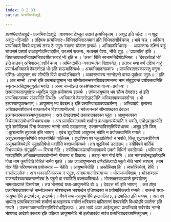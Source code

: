 ```yaml
---
index: 8.2.83
sutra: प्रत्यभिवादेऽशूद्रे

---
```

_प्रत्यभिवादेअशूद्रे_ - प्रत्यभिवादेऽशूद्रे ।वाक्यस्य टेःप्लुत उदात्त॑ इत्यधिकृतम् । अशूद्र इति च्छेदः । न शूद्रः अशूद्रः=द्विजातिः । तद्विषयः प्रत्यभिवादः=विधिवदभिवादयमानं प्रति विधिवदाशीर्वचनम् । भावे घञ् । अस्मिन् प्रत्यभिवादे विषये यद्वाक्यं तस्य टेः प्लुतः स्यात्स चोदात्त इत्यर्थः । अभिवादविधिमाह — आपस्तम्बः-॒दक्षिणं बाहुं श्रोत्रसमं प्रसार्य ब्राआहृणोऽभिवादयीत, उरःसमं राजन्यः, मध्यसमं वैश्यः, नीचैः शूद्रः । 'प्राञ्जलि' इति ।तिष्ठन्ताप्रातरभिवादमभिवादयीतासावहं भोः॑ इति च । 'असा' विति स्वनामनिर्देशोऽभिमतः । 'देवदत्तोऽहं भो' इति ब्राउवन् अभिवादम्ाशीर्वचनम् । अभिवदायीत=वक्तव्यत्वेन विज्ञापयेत् । ततश्च यथा वर्णं दक्षिणं वाहुं प्रसार्यअभिवादये देवदत्तोऽहं भोः॑ इति ब्राऊयादित्यर्थः । अयमभिवादनप्रकारः । प्रत्यभिवादनप्रकारस्तु मनुना दर्शितः-आयुष्मान् भव सौम्येति विप्रो वाच्योऽभिवादने । अकांरश्चास्य नाम्नोऽन्ते वाच्यः पूर्वाक्षरः प्लुतः॥॑ इति । अत्र नाम्नो ।ञन्ते इति वचनादायुष्मान् भव सौम्येत्यनन्तरमबिवादयमानस्य नाम संबुद्ध्यन्तं प्रयोक्तव्यमिति स्मृत्यन्तरसिद्धमनुगृहीतं भवति । अस्य नाम्नोऽन्ते अक#आरश्चा वाच्यः=प्रयोज्यः । तस्मादकारात्पूर्वाक्षरः=पूर्वोऽच् प्लुतः प्रयोक्तव्य इत्यर्थः । एवंचआयुष्मान् भव सौम्य देवदत्त३ अ॑ इति प्रत्यभिवादवाक्यं संपन्नमिति स्थितिः ।अभिवादये देवदत्तोऽहट॑मिति अभिवादवाक्यप्रदर्शनम् । भो इत्यस्याप्युपलक्षणम् । आयुष्मान् भव देवदत्त ३ इति प्रत्यभिवादवाक्यप्रदर्शनम् । 'अभिवादये' इत्यस्य अबिवादमाशीर्वचनं वक्तव्यत्वेन विज्ञापयामीत्यर्थः । भवेत्यनन्तरं सौम्यशब्दस्य देवदत्त इत्यनन्तरमकारस्याप्युपलक्षणम् । अत्र देवदत्तशब्दे तकारादकारस्य प्लुतः । आयुष्मत्त्वस्य विधेयत्वात्संबोधनविभक्त्यभावः । अत्र प्रत्यभिवादवाक्ये शर्मान्तं ब्राआहृणस्येत्यादि न भवति, एचोऽप्रगृह्रस्येति सूत्रे शर्मादिशब्दं विना केवलस्य नाम्नो भाष्ये उदाहरणात्, उक्तमन्वादिस्मृतिविरोधाच्च ।अशूद्र इति किम् ॒कुशल्यसि तुषजक॑ इति भाष्यम् । एवंच शूद्रविषये आयुष्मान् भवेति न प्रयोक्तव्यमिति गम्यते ।अशूद्रस्त्र्यसूयकेष्विति वक्तव्य॑मिति वार्तिकम् । शूद्रविषय एव प्लुतप्रतिषेधो न भवति, किंतु शूद्रवत्स्त्रीविषये असूयकविषयेऽपि प्लुतप्रतिषेधो भवतीति वक्तव्यमित्यर्थः ।तत्र शूद्रविषये उदाहृतम् । स्त्रीविषये वार्तिकं विभज्यार्थतः संगृह्णाति — स्त्रियां नेति । स्त्रीविषयकप्रत्यभिवादवाक्ये उक्तो विधिर्न भवतीत्यर्थः ।अभिवादये गाग्र्यह॑मिति अभिवादनवाक्ययोर्नाम्नो गोत्रस्य च विकल्पः । तदाह-नाम गोत्रं वेति । अत्र नामशब्देनद्वादशेऽहनि पिता नाम कुर्या॑दिति विहितं नामैव गृह्रते । अत एवआयुष्मान्भव दण्डि॑न्नित्यादौ प्लुतो नेति भाष्ये स्पष्टम् ।नाम गोत्रं वे॑ति परिगणनस्य प्रयोजमाह — नेहेति । आयुष्मानेधीति । अस्तेस्सिप् हिः । ध्वसोरित्येत्वं, हेर्धिः ।श्नसोरल्लोपः॑ । अत्र धकारादिकारस्य न प्लुतः, अनामत्वादगोत्रत्वाच्च । भोराजन्यविशाम् । भोस्शब्दस्य राजन्यवैश्यवाचकनाम्नोश्च टेः प्लुतो वा स्यादिति वक्तव्यमित्यर्थः । भोस्शब्दस्याऽप्राप्ते इतरयोस्तु नामत्वात्प्राप्ते विभाषेयम् । तत्र भोस्शब्दे यथा-आयुष्मनेधि बोः ३ । देवदत्त भोः॑ इति भाष्यम् । अत #एव प्रत्यभिवादवाक्यान्ते नाम्नोऽनन्तरं भोश्शब्दस्य भवशब्देन एधिशब्दस्य च प्रयोगाविकल्पो गम्यते । राजन्ते यथा-आयुष्मानेधि इन्द्रवर्म३न्, इन्द्रवर्मन् । वैश्ये यथा-आयुष्मनेधि इन्द्रपालित३, इन्द्रपालित इति भाष्यम् । अत एव भाष्यात् प्रत्यभिवादवाक्ये शर्मान्तं ब्राआहृणस्य वर्मान्तं क्षत्रियस्य पालितान्तं वैश्यस्येति विधयोऽपि प्रवर्तन्त इति गम्यते । उक्तभाष्यमन्वादिस्मृतिविरोधाद्विकल्पः । अत्र भाष्ये अपर आहेत्युक्त्या प्रत्यभिवादे सर्वस्यैव नाम्नो भोश्शब्द आदेशो वक्तव्य इति पठित्वा आयुष्मानेधि भो इत्येतावदेव सर्वत्र प्रत्यभिवादवाक्यमित्युक्तम् ।